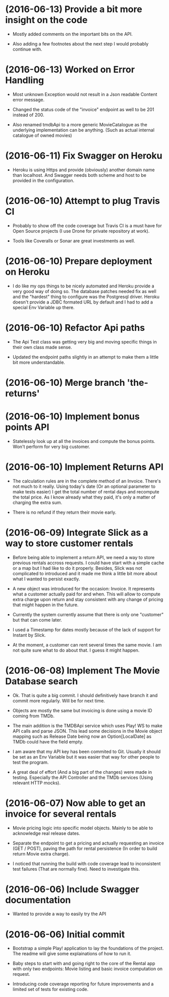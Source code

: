 (2016-06-13) Provide a bit more insight on the code
============

 - Mostly added comments on the important bits on the API.

- Also adding a few footnotes about the next step I would probably
  continue with.

(2016-06-13) Worked on Error Handling
============

 - Most unknown Exception would not result in a Json readable
  Content error message.

- Changed the status code of the "invoice" endpoint as well to be 201
  instead of 200.

- Also renamed tmdbApi to a more generic MovieCatalogue as the
  underlying implementation can be anything. (Such as actual internal
  catalogue of owned movies)

(2016-06-11) Fix Swagger on Heroku
============

 - Heroku is using Https and provide (obviously) another domain name than
  localhost. And Swagger needs both scheme and host to be provided in
  the configuration.

(2016-06-10) Attempt to plug Travis CI
============

 - Probably to show off the code coverage but Travis CI is a must have for Open
  Source projects (I use Drone for private repository at work).

- Tools like Coveralls or Sonar are great investments as well.

(2016-06-10) Prepare deployment on Heroku
============

 - I do like my ops things to be nicely automated and Heroku provide a
  very good way of doing so. The database patches needed fix as well and
  the "hardest" thing to configure was the Postgresql driver. Heroku
  doesn't provide a JDBC formated URL by default and I had to add a
  special Env Variable up there.

(2016-06-10) Refactor Api paths
============

 - The Api Test class was getting very big and moving specific things in
  their own class made sense.

- Updated the endpoint paths slightly in an attempt to make them a
  little bit more understandable.

(2016-06-10) Merge branch 'the-returns'
============

 
(2016-06-10) Implement bonus points API
============

 - Statelessly look up at all the invoices and compute the bonus points.
  Won't perform for very big customer.

(2016-06-10) Implement Returns API
============

 - The calculation rules are in the complete method of an Invoice.
  There's not much to it really. Using today's date (Or an optional
  parameter to make tests easier) I get the total number of rental days
  and recompute the total price. As I know already what they paid, it's
  only a matter of charging the extra sum.

- There is no refund if they return their movie early.

(2016-06-09) Integrate Slick as a way to store customer rentals
============

 - Before being able to implement a return API, we need a way to store
  previous rentals accross requests. I could have start with a simple
  cache or a map but I had like to do it properly. Besides, Slick was
  not complicated to introduced and it made me think a little bit more
  about what I wanted to persist exactly.

- A new object was introduced for the occasion: Invoice. It represents
  what a customer actually paid for and when. This will allow to compute
  extra charge upon return and stay consistent with any change of
  pricing that might happen in the future.

- Currently the system currently assume that there is only one "customer"
  but that can come later.

- I used a Timestamp for dates mostly because of the lack of support for
  Instant by Slick.

- At the moment, a customer can rent several times the same movie. I am
  not quite sure what to do about that. I guess it might happen.

(2016-06-08) Implement The Movie Database search
============

 - Ok. That is quite a big commit. I should definitively have branch it
  and commit more regularly. Will be for next time.

- Objects are mostly the same but invoicing is done using a movie ID
  coming from TMDb.

- The main addition is the TMDBApi service which uses Play! WS to make
  API calls and parse JSON. This lead some decisions in the Movie object
  mapping such as Release Date being now an Option[LocalDate] as TMDb
  could have the field empty.

- I am aware that my API key has been commited to Git. Usually it should
  be set as an Env Variable but it was easier that way for other people
  to test the program.

- A great deal of effort (And a big part of the changes) were made in
  testing. Especially the API Controller and the TMDb services (Using
  relevant HTTP mocks).

(2016-06-07) Now able to get an invoice for several rentals
============

 - Movie pricing logic into specific model objects. Mainly to be able to
  acknowledge real release dates.

- Separate the endpoint to get a pricing and actually requesting an
  invoice (GET / POST), paving the path for rental persistence (In order
  to build return Movie extra charge).

- I noticed that running the build with code coverage lead to
  inconsistent test failures (That are normally fine). Need to
  investigate this.

(2016-06-06) Include Swagger documentation
============

 - Wanted to provide a way to easily try the API

(2016-06-06) Initial commit
============

 - Bootstrap a simple Play! application to lay the foundations of the
  project. The readme will give some explainations of how to run it.

- Baby steps to start with and going right to the core of the Rental app
  with only two endpoints: Movie listing and basic invoice computation
  on request.

- Introducing code coverage reporting for future improvements and a
  limited set of tests for existing code.


